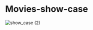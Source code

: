 # Movies-show-case
 
![show_case (2)](https://user-images.githubusercontent.com/67925134/173263179-82212335-cc8c-4a35-8494-411fd02b326f.png)
